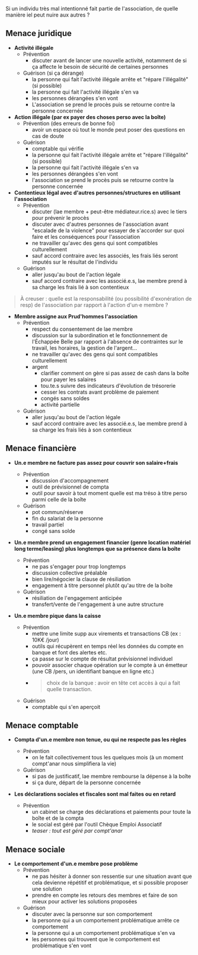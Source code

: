 
Si un individu très mal intentionné fait partie de l'association, de quelle manière iel peut nuire aux autres ?


## Menace juridique

- **Activité illégale**
    - Prévention
        - discuter avant de lancer une nouvelle activité, notamment de si ça affecte le besoin de sécurité de certaines personnes
    - Guérison (si ça dérange)
        - la personne qui fait l'activité illégale arrête et "répare l'illégalité" (si possible)
        - la personne qui fait l'activité illégale s'en va
        - les personnes dérangées s'en vont
        - L'association se prend le procès puis se retourne contre la personne concernée
- **Action illégale (par ex payer des choses perso avec la boîte)**
    - Prévention (des erreurs de bonne foi)
        - avoir un espace où tout le monde peut poser des questions en cas de doute
    - Guérison
        - comptable qui vérifie
        - la personne qui fait l'activité illégale arrête et "répare l'illégalité" (si possible)
        - la personne qui fait l'activité illégale s'en va
        - les personnes dérangées s'en vont
        - l'association se prend le procès puis se retourne contre la personne concernée
- **Contentieux légal avec d'autres personnes/structures en utilisant l'association**
    - Prévention
        - discuter (lae membre + peut-être médiateur.rice.s) avec le tiers pour prévenir le procès
        - discuter avec d'autres personnes de l'association avant "escalade de la violence" pour essayer de s'accorder sur quoi faire et les conséquences pour l'association
        - ne travailler qu'avec des gens qui sont compatibles culturellement
        - sauf accord contraire avec les associés, les frais liés seront imputés sur le résultat de l'individu
    - Guérison
        - aller jusqu'au bout de l'action légale
        - sauf accord contraire avec les associé.e.s, lae membre prend à sa charge les frais lié à son contentieux
> À creuser : quelle est la responsabilité (ou possibilité d'exonération de resp) de l'association par rapport à l'action d'un·e membre ?
- **Membre assigne aux Prud'hommes l'association**
    - Prévention
        - respect du consentement de lae membre
        - discussion sur la subordination et le fonctionnement de l'Échappée Belle par rapport à l'absence de contraintes sur le travail, les horaires, la gestion de l'argent…
        - ne travailler qu'avec des gens qui sont compatibles culturellement
        - argent
            - clarifier comment on gère si pas assez de cash dans la boîte pour payer les salaires
            - tou.te.s suivre des indicateurs d'évolution de trésorerie
            - cesser les contrats avant problème de paiement
            - congés sans soldes
            - activité partielle
    - Guérison
        - aller jusqu'au bout de l'action légale
        - sauf accord contraire avec les associé.e.s, lae membre prend à sa charge les frais liés à son contentieux


## Menace financière

- **Un.e membre ne facture pas assez pour couvrir son salaire+frais**
    - Prévention
        - discussion d'accompagnement
        - outil de prévisionnel de compta
        - outil pour savoir à tout moment quelle est ma tréso à titre perso parmi celle de la boîte
    - Guérison
        - pot commun/réserve
        - fin du salariat de la personne
        - travail partiel
        - congé sans solde

- **Un.e membre prend un engagement financier (genre location matériel long terme/leasing) plus longtemps que sa présence dans la boîte**
    - Prévention
        - ne pas s'engager pour trop longtemps
        - discussion collective préalable
        - bien lire/négocier la clause de résiliation
        - engagement à titre personnel plutôt qu'au titre de la boîte
    - Guérison
        - résiliation de l'engagement anticipée
        - transfert/vente de l'engagement à une autre structure

- **Un.e membre pique dans la caisse**
    - Prévention
        - mettre une limite supp aux virements et transactions CB (ex : 10K€ /jour)
        - outils qui récupèrent en temps réel les données du compte en banque et font des alertes etc.
        - ça passe sur le compte de résultat prévisionnel individuel
        - pouvoir associer chaque opération sur le compte à un émetteur (une CB /pers, un identifiant banque en ligne etc.)
        - > choix de la banque : avoir en tête cet accès à qui a fait quelle transaction.
    - Guérison
        - comptable qui s'en aperçoit

## Menace comptable

- **Compta d'un.e membre non tenue, ou qui ne respecte pas les règles**
    - Prévention
        - on le fait collectivement tous les quelques mois (à un moment compt'anar nous simplifiera la vie)
    - Guérison
        - si pas de justificatif, lae membre rembourse la dépense à la boîte
        - si ça dure, départ de la personne concernée

- **Les déclarations sociales et fiscales sont mal faites ou en retard**
    - Prévention
        - un cabinet se charge des déclarations et paiements pour toute la boîte et de la compta
        - le social est géré par l'outil Chèque Emploi Associatif
        - *teaser : tout est géré par compt'anar*


## Menace sociale

- **Le comportement d'un.e membre pose problème**
    - Prévention
        - ne pas hésiter à donner son ressentie sur une situation avant que cela devienne répétitif et problématique, et si possible proposer une solution
        - prendre en compte les retours des membres et faire de son mieux pour activer les solutions proposées
    - Guérison
        - discuter avec la personne sur son comportement
        - la personne qui a un comportement problématique arrête ce comportement
        - la personne qui a un comportement problématique s'en va
        - les personnes qui trouvent que le comportement est problématique s'en vont

